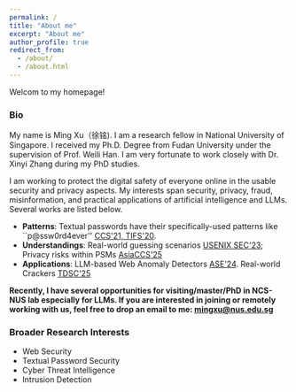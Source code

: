 ```yaml
---
permalink: /
title: "About me"
excerpt: "About me"
author_profile: true
redirect_from: 
  - /about/
  - /about.html
---
```


Welcom to my homepage!

### Bio
My name is Ming Xu（徐铭). I am a research fellow in National University of Singapore. I received my Ph.D. Degree from Fudan University under the supervision of Prof. Weili Han. I am very fortunate to work closely with Dr. Xinyi Zhang during my PhD studies. 

I am working to protect the digital safety of everyone online in the usable security and privacy aspects. My interests span security, privacy, fraud, misinformation, and practical applications of artificial intelligence and LLMs. Several works are listed below.  

  - **Patterns**: Textual passwords have their specifically-used patterns like ``p@ssw0rd4ever'' [CCS'21, TIFS'20](https://dl.acm.org/doi/10.1145/3460120.3484743).
  - **Understandings**: Real-world guessing scenarios [USENIX SEC'23](https://www.usenix.org/conference/usenixsecurity23/presentation/xu-ming); Privacy risks within PSMs [AsiaCCS'25](https://arxiv.org/abs/2505.08292)  
  - **Applications**: LLM-based Web Anomaly Detectors [ASE'24](https://jasonbourne1998.github.io/data/ASE24.pdf). Real-world Crackers [TDSC'25](https://scholar.google.com/citations?view_op=view_citation&hl=en&user=7zMod48AAAAJ&citation_for_view=7zMod48AAAAJ:zYLM7Y9cAGgC)


**Recently, I have several opportunities for visiting/master/PhD in NCS-NUS lab especially for LLMs. If you are interested in joining or remotely working with us, feel free to drop an email to me: mingxu@nus.edu.sg**


### Broader Research Interests  

- Web Security  
- Textual Password Security
- Cyber Threat Intelligence
- Intrusion Detection 











